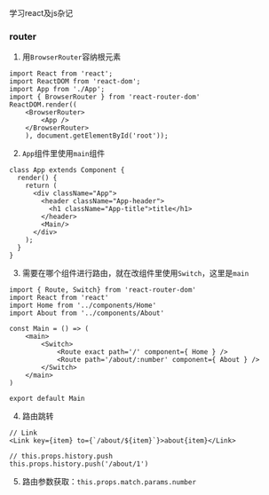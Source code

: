 学习react及js杂记

### router
1. 用`BrowserRouter`容纳根元素
```
import React from 'react';
import ReactDOM from 'react-dom';
import App from './App';
import { BrowserRouter } from 'react-router-dom'
ReactDOM.render((
    <BrowserRouter>
        <App />
    </BrowserRouter>
    ), document.getElementById('root'));
```
2. `App`组件里使用`main`组件
```
class App extends Component {
  render() {
    return (
      <div className="App">
        <header className="App-header">
          <h1 className="App-title">title</h1>
        </header>
        <Main/>
      </div>
    );
  }
}
```
3. 需要在哪个组件进行路由，就在改组件里使用`Switch`，这里是`main`
```
import { Route, Switch} from 'react-router-dom'
import React from 'react'
import Home from '../components/Home'
import About from '../components/About'

const Main = () => (
    <main>
        <Switch>
            <Route exact path='/' component={ Home } />
            <Route path='/about/:number' component={ About } />
        </Switch>
    </main>
)

export default Main
```
4. 路由跳转
```
// Link
<Link key={item} to={`/about/${item}`}>about{item}</Link>

// this.props.history.push
this.props.history.push('/about/1')
```
5. 路由参数获取：`this.props.match.params.number`
